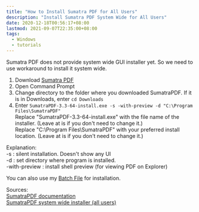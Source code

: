 ```yaml
---
title: "How to Install Sumatra PDF for All Users"
description: "Install Sumatra PDF System Wide for All Users"
date: 2020-12-18T00:56:17+08:00
lastmod: 2021-09-07T22:35:00+08:00
tags:
  - Windows
  - tutorials
---
```

Sumatra PDF does not provide system wide GUI installer yet. So we need to use workaround to install it system wide.
1. Download [Sumatra PDF](https://www.sumatrapdfreader.org/download-free-pdf-viewer.html)
2. Open Command Prompt
3. Change directory to the folder where you downloaded SumatraPDF. If it is in Downloads, enter `cd Downloads`
4. Enter `SumatraPDF-3.3-64-install.exe -s -with-preview -d "C:\Program Files\SumatraPDF"`\
Replace "SumatraPDF-3.3-64-install.exe" with the file name of the installer. (Leave at is if you don't need to change it.)\
Replace "C:\Program Files\SumatraPDF" with your preferred install location. (Leave at is if you don't need to change it.)

Explanation:\
-s : silent installation. Doesn't show any UI\
-d <directory> : set directory where program is installed.\
-with-preview : install shell preview (for viewing PDF on Explorer)

You can also use my [Batch File](https://github.com/AnimMouse/batch-files/blob/main/SumatraPDF%20Install%20for%20All%20Users/SumatraPDF%20Install%20for%20All%20Users.cmd) for installation.

Sources:\
[SumatraPDF documentation](https://www.sumatrapdfreader.org/docs/Installer-cmd-line-arguments.html)\
[SumatraPDF system wide installer (all users)](https://forum.sumatrapdfreader.org/t/sumatrapdf-v3-2-system-wide-installer-all-users/2809)
